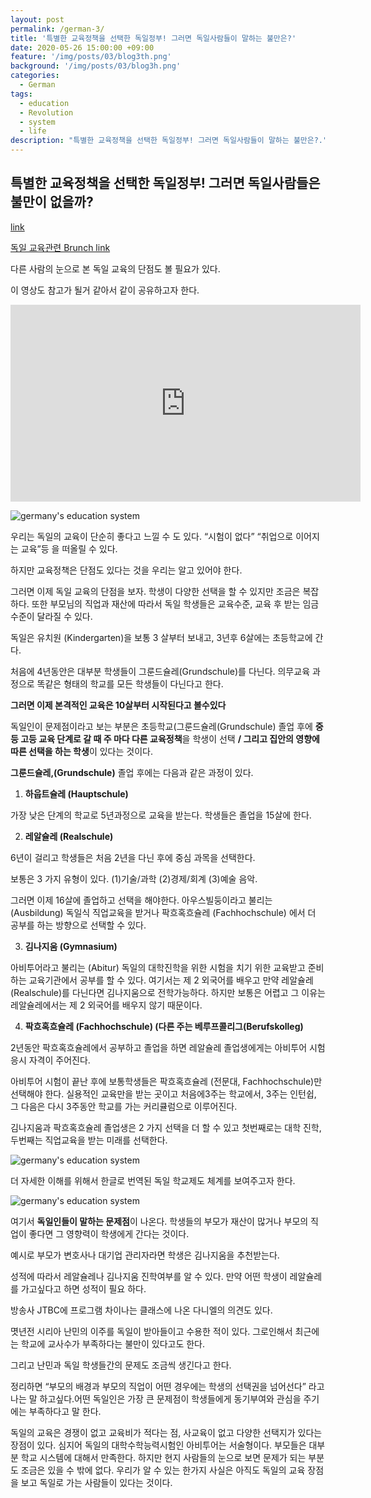 ```yaml
---
layout: post
permalink: /german-3/
title: '특별한 교육정책을 선택한 독일정부! 그러면 독일사람들이 말하는 불만은?'
date: 2020-05-26 15:00:00 +09:00
feature: '/img/posts/03/blog3th.png'
background: '/img/posts/03/blog3h.png'
categories:
  - German
tags:
  - education
  - Revolution
  - system
  - life
description: "특별한 교육정책을 선택한 독일정부! 그러면 독일사람들이 말하는 불만은?."
---
```




## 특별한 교육정책을 선택한 독일정부! 그러면 독일사람들은 불만이 없을까?

[link]([https://chingufreunde.com/ko/%EB%8F%85%EC%9D%BC-%EA%B5%90%EC%9C%A1-%EC%8B%9C%EC%8A%A4%ED%85%9C%EC%9D%98-%EB%8B%A8%EC%A0%90-feat-%EB%8F%85%EC%9D%BC%EC%9D%B8-c/](https://chingufreunde.com/ko/독일-교육-시스템의-단점-feat-독일인-c/))

[독일 교육관련 Brunch link](https://brunch.co.kr/@itsk2h/65)



다른 사람의 눈으로 본 독일 교육의 단점도 볼 필요가 있다.

이 영상도 참고가 될거 같아서 같이 공유하고자 한다.

<iframe width="560" height="315" src="https://www.youtube.com/embed/lIFKsF1oATE" frameborder="0" allow="accelerometer; autoplay; encrypted-media; gyroscope; picture-in-picture" allowfullscreen></iframe>



![germany's education system](https://www.iamexpat.de/sites/default/files/styles/article--full/public/education-rural-germany-just-good-cities.jpg?itok=JJ3DNWZj "germany's education system.")



우리는 독일의 교육이 단순히 좋다고 느낄 수 도 있다. “시험이 없다” “취업으로 이어지는 교육”등 을 떠올릴 수 있다.

하지만 교육정책은 단점도 있다는 것을 우리는 알고 있어야 한다.

그러면 이제 독일 교육의 단점을 보자. 학생이 다양한 선택을 할 수 있지만 조금은 복잡하다.  또한 부모님의 직업과 재산에 따라서 독일 학생들은 교육수준, 교육 후 받는 임금수준이 달라질 수 있다.

독일은 유치원 (Kindergarten)을 보통 3 살부터 보내고, 3년후 6살에는 초등학교에 간다.

처음에 4년동안은 대부분 학생들이 그룬드슐레(Grundschule)를 다닌다. 의무교육 과정으로 똑같은 형태의 학교를 모든 학생들이 다닌다고 한다.

**그러면 이제 본격적인 교육은 10살부터 시작된다고 볼수있다**

독일인이 문제점이라고 보는 부분은 초등학교(그룬드슐레(Grundschule) 졸업 후에 **중등 고등 교육 단계로 갈 때 주 마다 다른 교육정책**을 학생이 선택 **/ 그리고 집안의 영향에 따른 선택을 하는 학생**이 있다는 것이다.

**그룬드슐레,(Grundschule)** 졸업 후에는 다음과 같은 과정이 있다.



1.  **하웁트슐레 (Hauptschule)**

가장 낮은 단계의 학교로 5년과정으로 교육을 받는다. 학생들은 졸업을 15살에 한다.



2.   **레알슐레 (Realschule)**

6년이 걸리고 학생들은 처음 2년을 다닌 후에 중심 과목을 선택한다.

보통은 3 가지 유형이 있다. (1)기술/과학 (2)경제/회계 (3)예술 음악.   

그러면 이제 16살에 졸업하고 선택을 해야한다. 아우스빌둥이라고 불리는 (Ausbildung) 독일식 직업교육을 받거나 팍흐혹흐슐레 (Fachhochschule) 에서 더 공부를 하는 방향으로 선택할 수 있다.



3.  **김나지움 (Gymnasium)**

아비투어라고 불리는  (Abitur) 독일의 대학진학을 위한 시험을 치기 위한 교육받고 준비하는 교육기관에서 공부를 할 수 있다. 여기서는 제 2 외국어를 배우고 만약 레알슐레 (Realschule)를 다닌다면 김나지움으로 전학가능하다. 하지만 보통은 어렵고 그 이유는 레알슐레에서는 제 2 외국어를 배우지 않기 때문이다.



4.  **팍흐혹흐슐레 (Fachhochschule) (다른 주는 베루프콜리그(Berufskolleg)**

2년동안 팍흐혹흐슐레에서 공부하고 졸업을 하면 레알슐레 졸업생에게는 아비투어 시험 응시 자격이 주어진다.

아비투어 시험이 끝난 후에 보통학생들은 팍흐혹흐슐레 (전문대, Fachhochschule)만 선택해야 한다. 실용적인 교육만을 받는 곳이고 처음에3주는 학교에서, 3주는 인턴쉽, 그 다음은 다시 3주동안 학교를 가는 커리큘럼으로 이루어진다.

김나지움과 팍흐혹흐슐레 졸업생은 2 가지 선택을 더 할 수 있고 첫번째로는 대학 진학,  두번째는 직업교육을 받는 미래를 선택한다.



![germany's education system](https://gpseducation.oecd.org/Content/MapOfEducationSystem/DEU/DEU_2011_EN.png "germany's education system.")



더 자세한 이해를 위해서 한글로 번역된 독일 학교제도 체계를 보여주고자 한다.

![germany's education system](https://w.namu.la/s/4c04439ddace647a2d023c8c30cc34433ee51033b551344305c20dd0cfc8da5d2dae814f8075f7623140d34fc639c5ff14d434f9573b26738f72da70b36956014b442f3926de9139f4e93b45355c31000ae49f39ce70d889ac3a7b60938e09e3 "germany's education system.")



여기서 **독일인들이 말하는 문제점**이 나온다. 학생들의 부모가 재산이 많거나 부모의 직업이 좋다면 그 영향력이 학생에게 간다는 것이다.

예시로 부모가 변호사나 대기업 관리자라면 학생은 김나지움을 추천받는다.



성적에 따라서 레알슐레나 김나지움 진학여부를 알 수 있다. 만약 어떤 학생이 레알슐레를 가고싶다고 하면 성적이 필요 하다.



방송사 JTBC에 프로그램 차이나는 클래스에 나온 다니엘의 의견도 있다.

몃년전 시리아 난민의 이주를 독일이 받아들이고 수용한 적이 있다. 그로인해서 최근에는 학교에 교사수가 부족하다는 불만이 있다고도 한다.

그리고 난민과 독일 학생들간의 문제도 조금씩 생긴다고 한다.



정리하면 “부모의 배경과 부모의 직업이 어떤 경우에는 학생의 선택권을 넘어선다” 라고 나는 말 하고싶다.어떤 독일인은 가장 큰 문제점이 학생들에게 동기부여와 관심을 주기에는 부족하다고 말 한다.

독일의 교육은 경쟁이 없고 교육비가 적다는 점, 사교육이 없고 다양한 선택지가 있다는 장점이 있다. 심지어 독일의 대학수학능력시험인 아비투어는 서술형이다. 부모들은 대부분 학교 시스템에 대해서 만족한다. 하지만 현지 사람들의 눈으로 보면 문제가 되는 부분도 조금은 있을 수 밖에 없다. 우리가 알 수 있는 한가지 사실은 아직도 독일의 교육 장점을 보고 독일로 가는 사람들이 있다는 것이다.
